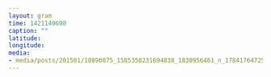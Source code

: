 ```yaml
---
layout: gram
time: 1421149690
caption: ""
latitude: 
longitude: 
media:
- media/posts/201501/10890875_1585358231694838_1830956461_n_17841764725000351.jpg
---
```

